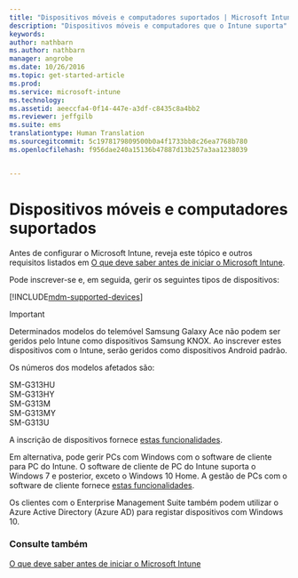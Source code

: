 ```yaml
---
title: "Dispositivos móveis e computadores suportados | Microsoft Intune"
description: "Dispositivos móveis e computadores que o Intune suporta"
keywords: 
author: nathbarn
ms.author: nathbarn
manager: angrobe
ms.date: 10/26/2016
ms.topic: get-started-article
ms.prod: 
ms.service: microsoft-intune
ms.technology: 
ms.assetid: aeeccfa4-0f14-447e-a3df-c8435c8a4bb2
ms.reviewer: jeffgilb
ms.suite: ems
translationtype: Human Translation
ms.sourcegitcommit: 5c1978179809500b0a4f1733bb8c26ea7768b780
ms.openlocfilehash: f956dae240a15136b47887d13b257a3aa1238039


---
```


# <a name="supported-mobile-devices-and-computers"></a>Dispositivos móveis e computadores suportados

Antes de configurar o Microsoft Intune, reveja este tópico e outros requisitos listados em [O que deve saber antes de iniciar o Microsoft Intune](what-to-know-before-you-start-microsoft-intune.md).

Pode inscrever-se e, em seguida, gerir os seguintes tipos de dispositivos:

[!INCLUDE[mdm-supported-devices](../includes/mdm-supported-devices.md)]

>[!IMPORTANT]
>Determinados modelos do telemóvel Samsung Galaxy Ace não podem ser geridos pelo Intune como dispositivos Samsung KNOX. Ao inscrever estes dispositivos com o Intune, serão geridos como dispositivos Android padrão.
>
>Os números dos modelos afetados são:
>
>SM-G313HU<br>
>SM-G313HY<br>
>SM-G313M<br>
>SM-G313MY<br>
>SM-G313U<br>

A inscrição de dispositivos fornece [estas funcionalidades](/Intune/get-started/choose-how-to-manage-devices).

Em alternativa, pode gerir PCs com Windows com o software de cliente para PC do Intune. O software de cliente de PC do Intune suporta o Windows 7 e posterior, exceto o Windows 10 Home. A gestão de PCs com o software de cliente fornece [estas funcionalidades](set-up-windows-device-management-with-microsoft-intune.md).

Os clientes com o Enterprise Management Suite também podem utilizar o Azure Active Directory (Azure AD) para registar dispositivos com Windows 10.

### <a name="see-also"></a>Consulte também
[O que deve saber antes de iniciar o Microsoft Intune](what-to-know-before-you-start-microsoft-intune.md)



<!--HONumber=Oct16_HO4-->


